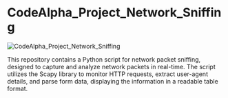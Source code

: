 # CodeAlpha_Project_Network_Sniffing

![CodeAlpha_Project_Network_Sniffing](![image](https://github.com/user-attachments/assets/be792569-419c-471f-9946-72150addfd92)
)

This repository contains a Python script for network packet sniffing, designed to capture and analyze network packets in real-time. The script utilizes the Scapy library to monitor HTTP requests, extract user-agent details, and parse form data, displaying the information in a readable table format.
